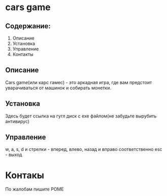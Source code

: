 # cars game
## Содержание:
1. Описание
2. Установка
3. Управление
4. Контакты
## Описание
Cars game(или карс гамес) - это аркадная игра, где вам предстоит уварачиваться от машинок и собирать монетки.
## Установка
Здесь будет ссылка на гугл диск с exe файлом(не забудьте вырубить антивирус)
## Управление
w, a, s, d и стрелки - вперед, влево, назад и вправо соответственно
esc - выход
# Контакы
По жалобам пишите РОМЕ
